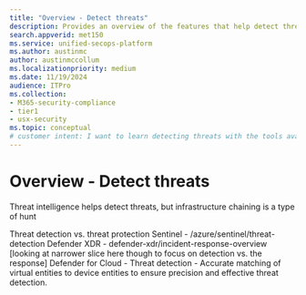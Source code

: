 ```yaml
---
title: "Overview - Detect threats"
description: Provides an overview of the features that help detect threats in the Microsoft unified security platform
search.appverid: met150
ms.service: unified-secops-platform
ms.author: austinmc
author: austinmccollum
ms.localizationpriority: medium
ms.date: 11/19/2024
audience: ITPro
ms.collection:
- M365-security-compliance
- tier1
- usx-security
ms.topic: conceptual
# customer intent: I want to learn detecting threats with the tools available in the Microsoft unified security platform. Get visiblity into, and disrupt attacks in real time across identities, endpoints, email, cloud apps, data in hybrid and multicloud environments.
---
```


# Overview - Detect threats

Threat intelligence helps detect threats, but infrastructure chaining is a type of hunt

Threat detection vs. threat protection
Sentinel - /azure/sentinel/threat-detection
Defender XDR - defender-xdr/incident-response-overview [looking at narrower slice here though to focus on detection vs. the response]
Defender for Cloud - Threat detection - Accurate matching of virtual entities to device entities to ensure precision and effective threat detection.
